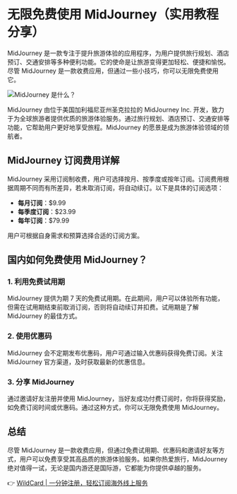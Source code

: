 # 无限免费使用 MidJourney（实用教程分享）

MidJourney 是一款专注于提升旅游体验的应用程序，为用户提供旅行规划、酒店预订、交通安排等多种便利功能。它的使命是让旅游变得更加轻松、便捷和愉悦。尽管 MidJourney 是一款收费应用，但通过一些小技巧，你可以无限免费使用它。

![MidJourney 是什么？](https://bbtdd.com/img/33716235249282.webp)

MidJourney 由位于美国加利福尼亚州圣克拉拉的 MidJourney Inc. 开发，致力于为全球旅游者提供优质的旅游体验服务。通过旅行规划、酒店预订、交通安排等功能，它帮助用户更好地享受旅程。MidJourney 的愿景是成为旅游体验领域的领航者。

## MidJourney 订阅费用详解

MidJourney 采用订阅制收费，用户可选择按月、按季度或按年订阅。订阅费用根据周期不同而有所差异，若未取消订阅，将自动续订。以下是具体的订阅选项：

- **每月订阅**：$9.99
- **每季度订阅**：$23.99
- **每年订阅**：$79.99

用户可根据自身需求和预算选择合适的订阅方案。

## 国内如何免费使用 MidJourney？

### 1. 利用免费试用期

MidJourney 提供为期 7 天的免费试用期。在此期间，用户可以体验所有功能，但需在试用期结束前取消订阅，否则将自动续订并扣费。试用期是了解 MidJourney 的最佳方式。

### 2. 使用优惠码

MidJourney 会不定期发布优惠码，用户可通过输入优惠码获得免费订阅。关注 MidJourney 官方渠道，及时获取最新的优惠信息。

### 3. 分享 MidJourney

通过邀请好友注册并使用 MidJourney，当好友成功付费订阅时，你将获得奖励，如免费订阅时间或优惠码。通过这种方式，你可以无限免费使用 MidJourney。

## 总结

尽管 MidJourney 是一款收费应用，但通过免费试用期、优惠码和邀请好友等方式，用户可以免费享受其高品质的旅游体验服务。如果你热爱旅行，MidJourney 绝对值得一试，无论是国内游还是国际游，它都能为你提供卓越的服务。

👉 [WildCard | 一分钟注册，轻松订阅海外线上服务](https://bbtdd.com/WildCard)